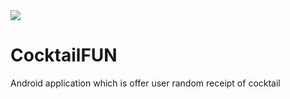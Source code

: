 <!DOCTYPE html>
<html>
<head>
</head>

<body>
 <img src="github.com/NTKwork/CocktailFUN/blob/master/web_hi_res_512.png"/>
<h1>CocktailFUN</h1>
  <p>Android application which is offer user random receipt of cocktail</p>
</body>

</html>

